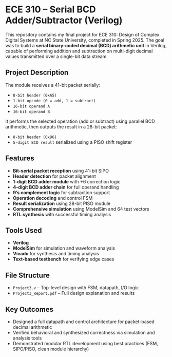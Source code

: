 # ECE 310 – Serial BCD Adder/Subtractor (Verilog)

This repository contains my final project for ECE 310: Design of Complex Digital Systems at NC State University, completed in Spring 2025. The goal was to build a **serial binary-coded decimal (BCD) arithmetic unit** in Verilog, capable of performing addition and subtraction on multi-digit decimal values transmitted over a single-bit data stream.

## Project Description

The module receives a 41-bit packet serially:
- `8-bit header (0xA5)`
- `1-bit opcode (0 = add, 1 = subtract)`
- `16-bit operand A`
- `16-bit operand B`

It performs the selected operation (add or subtract) using parallel BCD arithmetic, then outputs the result in a 28-bit packet:
- `8-bit header (0x96)`
- `5-digit BCD result` serialized using a PISO shift register

## Features

- **Bit-serial packet reception** using 41-bit SIPO
- **Header detection** for packet alignment
- **1-digit BCD adder module** with +6 correction logic
- **4-digit BCD adder chain** for full operand handling
- **9’s complement logic** for subtraction support
- **Operation decoding** and control FSM
- **Result serialization** using 28-bit PISO module
- **Comprehensive simulation** using ModelSim and 64 test vectors
- **RTL synthesis** with successful timing analysis

## Tools Used

- **Verilog**
- **ModelSim** for simulation and waveform analysis
- **Vivado** for synthesis and timing analysis
- **Text-based testbench** for verifying edge cases

## File Structure

- `Project3.v` – Top-level design with FSM, datapath, I/O logic
- `Project3_Report.pdf` – Full design explanation and results

## Key Outcomes

- Designed a full datapath and control architecture for packet-based decimal arithmetic
- Verified behavioral and synthesized correctness via simulation and analysis tools
- Demonstrated modular RTL development using best practices (FSM, SIPO/PISO, clean module hierarchy)
